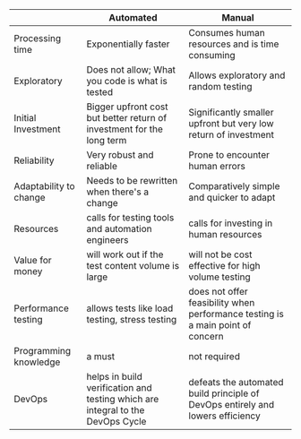 | | Automated | Manual |
| -------- | -------- | --------|
| Processing time | Exponentially faster | Consumes human resources and is time consuming |
| Exploratory | Does not allow; What you code is what is tested | Allows exploratory and random testing |
| Initial Investment | Bigger upfront cost but better return of investment for the long term | Significantly smaller upfront but very low return of investment |
| Reliability | Very robust and reliable | Prone to encounter human errors |
| Adaptability to change | Needs to be rewritten when there's a change | Comparatively simple and quicker to adapt |
| Resources | calls for testing tools and automation engineers | calls for investing in human resources |
| Value for money | will work out if the test content volume is large | will not be cost effective for high volume testing |
| Performance testing | allows tests like load testing, stress testing | does not offer feasibility when performance testing is a main point of concern |
| Programming knowledge | a must | not required |
| DevOps | helps in build verification and testing which are integral to the DevOps Cycle | defeats the automated build principle of DevOps entirely and lowers efficiency |


